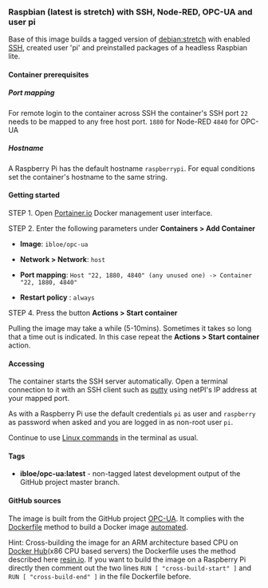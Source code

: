 ### Raspbian (latest is stretch) with SSH, Node-RED, OPC-UA and user pi

Base of this image builds a tagged version of [debian:stretch](https://hub.docker.com/r/resin/armv7hf-debian/tags/) with enabled [SSH](https://en.wikipedia.org/wiki/Secure_Shell), created user 'pi' and preinstalled packages of a headless Raspbian lite.

#### Container prerequisites

##### Port mapping

For remote login to the container across SSH the container's SSH port `22` needs to be mapped to any free host port.
`1880` for Node-RED
`4840` for OPC-UA

##### Hostname 

A Raspberry Pi has the default hostname `raspberrypi`. For equal conditions set the container's hostname to the same string.

#### Getting started

STEP 1. Open [Portainer.io](http://portainer.io/) Docker management user interface.

STEP 2. Enter the following parameters under **Containers > Add Container**

* **Image**: `ibloe/opc-ua`

* **Network > Network**: `host`

* **Port mapping**: `Host "22, 1880, 4840" (any unused one) -> Container "22, 1880, 4840"` 

* **Restart policy** : `always`

STEP 4. Press the button **Actions > Start container**

Pulling the image may take a while (5-10mins). Sometimes it takes so long that a time out is indicated. In this case repeat the **Actions > Start container** action.

#### Accessing

The container starts the SSH server automatically. Open a terminal connection to it with an SSH client such as [putty](http://www.putty.org/) using netPI's IP address at your mapped port.

As with a Raspberry Pi use the default credentials `pi` as user and `raspberry` as password when asked and you are logged in as non-root user `pi`.

Continue to use [Linux commands](https://www.raspberrypi.org/documentation/linux/usage/commands.md) in the terminal as usual.

#### Tags

* **ibloe/opc-ua:latest** - non-tagged latest development output of the GitHub project master branch.

#### GitHub sources
The image is built from the GitHub project [OPC-UA](https://github.com/ibloe/OPC-UA). It complies with the [Dockerfile](https://docs.docker.com/engine/reference/builder/) method to build a Docker image [automated](https://docs.docker.com/docker-hub/builds/).

Hint: Cross-building the image for an ARM architecture based CPU on [Docker Hub](https://hub.docker.com/)(x86 CPU based servers) the Dockerfile uses the method described here [resin.io](https://resin.io/blog/building-arm-containers-on-any-x86-machine-even-dockerhub/). If you want to build the image on a Raspberry Pi directly then comment out the two lines `RUN [ "cross-build-start" ]` and `RUN [ "cross-build-end" ]` in the file Dockerfile before.